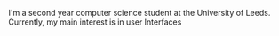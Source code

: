 I'm a second year computer science student at the University of Leeds.
Currently, my main interest is in user Interfaces
